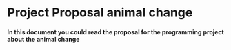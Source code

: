 Project Proposal animal change
===============================

#### In this document you could read the proposal for the programming project about the animal change



